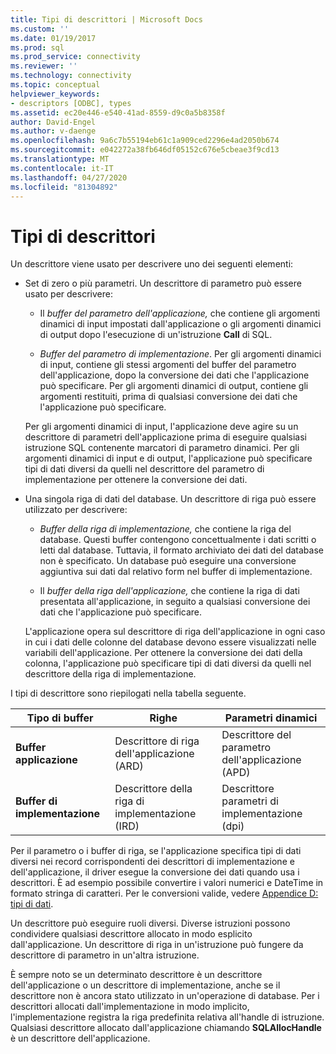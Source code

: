 ```yaml
---
title: Tipi di descrittori | Microsoft Docs
ms.custom: ''
ms.date: 01/19/2017
ms.prod: sql
ms.prod_service: connectivity
ms.reviewer: ''
ms.technology: connectivity
ms.topic: conceptual
helpviewer_keywords:
- descriptors [ODBC], types
ms.assetid: ec20e446-e540-41ad-8559-d9c0a5b8358f
author: David-Engel
ms.author: v-daenge
ms.openlocfilehash: 9a6c7b55194eb61c1a909ced2296e4ad2050b674
ms.sourcegitcommit: e042272a38fb646df05152c676e5cbeae3f9cd13
ms.translationtype: MT
ms.contentlocale: it-IT
ms.lasthandoff: 04/27/2020
ms.locfileid: "81304892"
---
```

# <a name="types-of-descriptors"></a>Tipi di descrittori
Un descrittore viene usato per descrivere uno dei seguenti elementi:  
  
-   Set di zero o più parametri. Un descrittore di parametro può essere usato per descrivere:  
  
    -   Il *buffer del parametro dell'applicazione,* che contiene gli argomenti dinamici di input impostati dall'applicazione o gli argomenti dinamici di output dopo l'esecuzione di un'istruzione **Call** di SQL.  
  
    -   *Buffer del parametro di implementazione*. Per gli argomenti dinamici di input, contiene gli stessi argomenti del buffer del parametro dell'applicazione, dopo la conversione dei dati che l'applicazione può specificare. Per gli argomenti dinamici di output, contiene gli argomenti restituiti, prima di qualsiasi conversione dei dati che l'applicazione può specificare.  
  
     Per gli argomenti dinamici di input, l'applicazione deve agire su un descrittore di parametri dell'applicazione prima di eseguire qualsiasi istruzione SQL contenente marcatori di parametro dinamici. Per gli argomenti dinamici di input e di output, l'applicazione può specificare tipi di dati diversi da quelli nel descrittore del parametro di implementazione per ottenere la conversione dei dati.  
  
-   Una singola riga di dati del database. Un descrittore di riga può essere utilizzato per descrivere:  
  
    -   *Buffer della riga di implementazione,* che contiene la riga del database. Questi buffer contengono concettualmente i dati scritti o letti dal database. Tuttavia, il formato archiviato dei dati del database non è specificato. Un database può eseguire una conversione aggiuntiva sui dati dal relativo form nel buffer di implementazione.  
  
    -   Il *buffer della riga dell'applicazione,* che contiene la riga di dati presentata all'applicazione, in seguito a qualsiasi conversione dei dati che l'applicazione può specificare.  
  
     L'applicazione opera sul descrittore di riga dell'applicazione in ogni caso in cui i dati delle colonne del database devono essere visualizzati nelle variabili dell'applicazione. Per ottenere la conversione dei dati della colonna, l'applicazione può specificare tipi di dati diversi da quelli nel descrittore della riga di implementazione.  
  
 I tipi di descrittore sono riepilogati nella tabella seguente.  
  
|Tipo di buffer|Righe|Parametri dinamici|  
|-----------------|----------|------------------------|  
|**Buffer applicazione**|Descrittore di riga dell'applicazione (ARD)|Descrittore del parametro dell'applicazione (APD)|  
|**Buffer di implementazione**|Descrittore della riga di implementazione (IRD)|Descrittore parametri di implementazione (dpi)|  
  
 Per il parametro o i buffer di riga, se l'applicazione specifica tipi di dati diversi nei record corrispondenti dei descrittori di implementazione e dell'applicazione, il driver esegue la conversione dei dati quando usa i descrittori. È ad esempio possibile convertire i valori numerici e DateTime in formato stringa di caratteri. Per le conversioni valide, vedere [Appendice D: tipi di dati](../../../odbc/reference/appendixes/appendix-d-data-types.md).  
  
 Un descrittore può eseguire ruoli diversi. Diverse istruzioni possono condividere qualsiasi descrittore allocato in modo esplicito dall'applicazione. Un descrittore di riga in un'istruzione può fungere da descrittore di parametro in un'altra istruzione.  
  
 È sempre noto se un determinato descrittore è un descrittore dell'applicazione o un descrittore di implementazione, anche se il descrittore non è ancora stato utilizzato in un'operazione di database. Per i descrittori allocati dall'implementazione in modo implicito, l'implementazione registra la riga predefinita relativa all'handle di istruzione. Qualsiasi descrittore allocato dall'applicazione chiamando **SQLAllocHandle** è un descrittore dell'applicazione.
